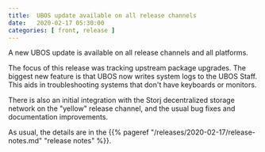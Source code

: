 ```yaml
---
title:  UBOS update available on all release channels
date:   2020-02-17 05:30:00
categories: [ front, release ]
---
```


A new UBOS update is available on all release channels and all platforms.

The focus of this release was tracking upstream package upgrades. The biggest
new feature is that UBOS now writes system logs to the UBOS Staff.
This aids in troubleshooting systems that don't have keyboards or monitors.

There is also an initial integration with the Storj decentralized storage network
on the "yellow" release channel, and the usual bug fixes and documentation improvements.

As usual, the details are in the
{{% pageref "/releases/2020-02-17/release-notes.md" "release notes" %}}.
